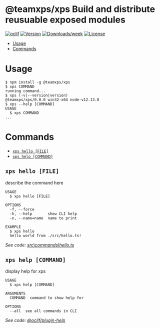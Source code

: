 @teamxps/xps
Build and distribute reusuable exposed modules
============



[![oclif](https://img.shields.io/badge/cli-oclif-brightgreen.svg)](https://oclif.io)
[![Version](https://img.shields.io/npm/v/@teamxps/xps.svg)](https://npmjs.org/package/@teamxps/xps)
[![Downloads/week](https://img.shields.io/npm/dw/@teamxps/xps.svg)](https://npmjs.org/package/@teamxps/xps)
[![License](https://img.shields.io/npm/l/@teamxps/xps.svg)](https://github.com/teamxps/xps/blob/master/package.json)

<!-- toc -->
* [Usage](#usage)
* [Commands](#commands)
<!-- tocstop -->
# Usage
<!-- usage -->
```sh-session
$ npm install -g @teamxps/xps
$ xps COMMAND
running command...
$ xps (-v|--version|version)
@teamxps/xps/0.0.0 win32-x64 node-v12.13.0
$ xps --help [COMMAND]
USAGE
  $ xps COMMAND
...
```
<!-- usagestop -->
# Commands
<!-- commands -->
* [`xps hello [FILE]`](#xps-hello-file)
* [`xps help [COMMAND]`](#xps-help-command)

## `xps hello [FILE]`

describe the command here

```
USAGE
  $ xps hello [FILE]

OPTIONS
  -f, --force
  -h, --help       show CLI help
  -n, --name=name  name to print

EXAMPLE
  $ xps hello
  hello world from ./src/hello.ts!
```

_See code: [src\commands\hello.ts](https://github.com/teamxps/xps/blob/v0.0.0/src\commands\hello.ts)_

## `xps help [COMMAND]`

display help for xps

```
USAGE
  $ xps help [COMMAND]

ARGUMENTS
  COMMAND  command to show help for

OPTIONS
  --all  see all commands in CLI
```

_See code: [@oclif/plugin-help](https://github.com/oclif/plugin-help/blob/v2.2.3/src\commands\help.ts)_
<!-- commandsstop -->
